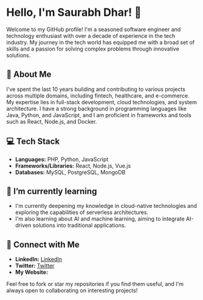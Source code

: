 # Hello, I'm Saurabh Dhar! 👋

Welcome to my GitHub profile! I'm a seasoned software engineer and technology enthusiast with over a decade of experience in the tech industry. My journey in the tech world has equipped me with a broad set of skills and a passion for solving complex problems through innovative solutions.

## 🚀 About Me

I've spent the last 10 years building and contributing to various projects across multiple domains, including fintech, healthcare, and e-commerce. My expertise lies in full-stack development, cloud technologies, and system architecture. I have a strong background in programming languages like Java, Python, and JavaScript, and I am proficient in frameworks and tools such as React, Node.js, and Docker.

## 💻 Tech Stack

- **Languages:** PHP, Python, JavaScript
- **Frameworks/Libraries:** React, Node.js, Vue.js
- **Databases:** MySQL, PostgreSQL, MongoDB

## 🌱 I’m currently learning

- I'm currently deepening my knowledge in cloud-native technologies and exploring the capabilities of serverless architectures.
- I'm also learning about AI and machine learning, aiming to integrate AI-driven solutions into traditional applications.

## 🤝 Connect with Me

- **LinkedIn:** [LinkedIn](https://www.linkedin.com/in/MetaAPIExpert/)
- **Twitter:** [Twitter](https://twitter.com/Saurabh_Dhar)
- **My Website:** [](https://saurabhdhar.com)

Feel free to fork or star my repositories if you find them useful, and I'm always open to collaborating on interesting projects!
